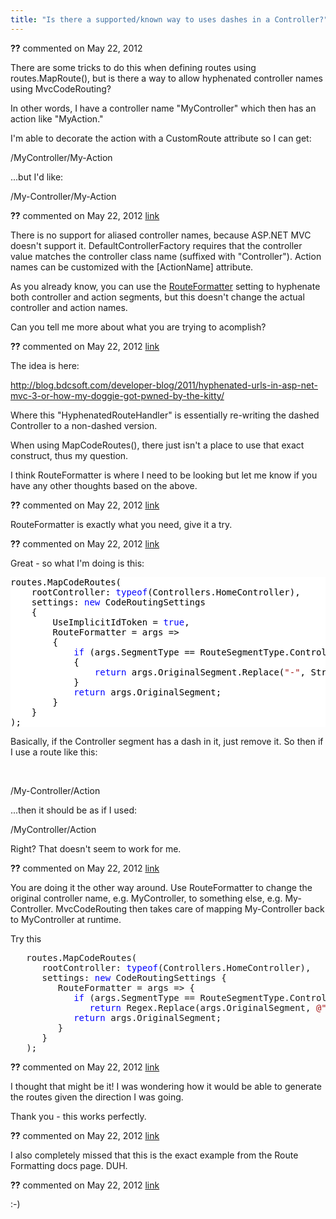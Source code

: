 ```yaml
---
title: "Is there a supported/known way to uses dashes in a Controller?"
---
```

<div id="post839456" class="discussion-comment op">
   <div class="discussion-header"><b>??</b> commented on 
      <time datetime="2012-05-22T08:53:21.653-07:00" title="2012-05-22T08:53:21.653-07:00">May 22, 2012</time>
   </div>
   <div class="discussion-message">
<p>There are some tricks to do this when defining routes using routes.MapRoute(), but is there a way to allow hyphenated controller names using MvcCodeRouting?</p>
<p>In other words, I have a controller name &quot;MyController&quot; which then has an action like &quot;MyAction.&quot;</p>
<p>I'm able to decorate the action with a CustomRoute attribute so I can get:</p>
<p>/MyController/My-Action</p>
<p>...but I'd like:</p>
<p>/My-Controller/My-Action</p>
</div>
</div>
<div id="post839474" class="discussion-comment">
   <div class="discussion-header"><b>??</b> commented on 
      <time datetime="2012-05-22T09:18:15.753-07:00" title="2012-05-22T09:18:15.753-07:00">May 22, 2012</time> <a href="#post839474" class="post-link">link</a></div>
   <div class="discussion-message"><p>There is no support for aliased controller names, because ASP.NET MVC doesn't support it. DefaultControllerFactory requires that the controller value matches the controller class name (suffixed with "Controller").&nbsp;Action names can be customized with the [ActionName] attribute.</p>
<p>As you already know, you can use the <a href="/wikipage?title=Route+Formatting">RouteFormatter</a>&nbsp;setting to hyphenate both controller and action segments, but this doesn't change the actual controller and action names.</p>
<p>Can you tell me more about what you are trying to acomplish?</p></div>
</div>
<div id="post839495" class="discussion-comment">
   <div class="discussion-header"><b>??</b> commented on 
      <time datetime="2012-05-22T09:53:00.227-07:00" title="2012-05-22T09:53:00.227-07:00">May 22, 2012</time> <a href="#post839495" class="post-link">link</a></div>
   <div class="discussion-message"><p>The idea is here:</p>
<p><a href="http://blog.bdcsoft.com/developer-blog/2011/hyphenated-urls-in-asp-net-mvc-3-or-how-my-doggie-got-pwned-by-the-kitty/">http://blog.bdcsoft.com/developer-blog/2011/hyphenated-urls-in-asp-net-mvc-3-or-how-my-doggie-got-pwned-by-the-kitty/</a></p>
<p>Where this "HyphenatedRouteHandler" is essentially re-writing the dashed Controller to a non-dashed version.</p>
<p>When using MapCodeRoutes(), there just isn't a place to use that exact construct, thus my question.</p>
<p>I think RouteFormatter is where I need to be looking but let me know if you have any other thoughts based on the above.</p></div>
</div>
<div id="post839497" class="discussion-comment">
   <div class="discussion-header"><b>??</b> commented on 
      <time datetime="2012-05-22T09:58:40.76-07:00" title="2012-05-22T09:58:40.76-07:00">May 22, 2012</time> <a href="#post839497" class="post-link">link</a></div>
   <div class="discussion-message"><p>RouteFormatter is exactly what you need, give it a try.</p></div>
</div>
<div id="post839508" class="discussion-comment">
   <div class="discussion-header"><b>??</b> commented on 
      <time datetime="2012-05-22T10:19:59.69-07:00" title="2012-05-22T10:19:59.69-07:00">May 22, 2012</time> <a href="#post839508" class="post-link">link</a></div>
   <div class="discussion-message"><p>Great - so what I'm doing is this:</p>
<p>
<div style="color: black; background-color: white;">
<pre>routes.MapCodeRoutes(
	rootController: <span style="color: blue;">typeof</span>(Controllers.HomeController),
	settings: <span style="color: blue;">new</span> CodeRoutingSettings
	{
		UseImplicitIdToken = <span style="color: blue;">true</span>,
		RouteFormatter = args =&gt;
		{
			<span style="color: blue;">if</span> (args.SegmentType == RouteSegmentType.Controller &amp;&amp; args.OriginalSegment.Contains(<span style="color: #a31515;">"-"</span>))
			{
				<span style="color: blue;">return</span> args.OriginalSegment.Replace(<span style="color: #a31515;">"-"</span>, String.Empty);
			}
			<span style="color: blue;">return</span> args.OriginalSegment;
		}
	}
);
</pre>
</div>
</p>
<p>Basically, if the Controller segment has a dash in it, just remove it. So then if I use a route like this:</p>
<p>&nbsp;</p>
<p>/My-Controller/Action</p>
<p>...then it should be as if I used:</p>
<p>/MyController/Action</p>
<p>Right? That doesn't seem to work for me.</p></div>
</div>
<div id="post839511" class="discussion-comment marked-as-answer">
   <div class="discussion-header"><b>??</b> commented on 
      <time datetime="2012-05-22T10:27:20.097-07:00" title="2012-05-22T10:27:20.097-07:00">May 22, 2012</time> <a href="#post839511" class="post-link">link</a></div>
   <div class="discussion-message">
<p>You are doing it the other way around. Use RouteFormatter to change the original controller name, e.g. MyController, to something else, e.g. My-Controller. MvcCodeRouting then takes care of mapping My-Controller back to MyController at runtime.</p>
<p>Try this</p>
<pre>   routes.MapCodeRoutes(
      rootController: <span style="color:blue">typeof</span>(Controllers.HomeController),
      settings: <span style="color:blue">new</span> CodeRoutingSettings {
         RouteFormatter = args =&gt; {
            <span style="color:blue">if</span> (args.SegmentType == RouteSegmentType.Controller)
               <span style="color:blue">return</span> Regex.Replace(args.OriginalSegment, <span style="color:#a31515">@&quot;([a-z])([A-Z])&quot;</span>, <span style="color:#a31515">&quot;$1-$2&quot;</span>);
            <span style="color:blue">return</span> args.OriginalSegment;
         }
      }
   );
</pre>
</div>
</div>
<div id="post839513" class="discussion-comment">
   <div class="discussion-header"><b>??</b> commented on 
      <time datetime="2012-05-22T10:31:38.653-07:00" title="2012-05-22T10:31:38.653-07:00">May 22, 2012</time> <a href="#post839513" class="post-link">link</a></div>
   <div class="discussion-message"><p>I thought that might be it! I was wondering how it would be able to generate the routes given the direction I was going.</p>
<p>Thank you - this works perfectly.</p></div>
</div>
<div id="post839519" class="discussion-comment">
   <div class="discussion-header"><b>??</b> commented on 
      <time datetime="2012-05-22T10:45:28.09-07:00" title="2012-05-22T10:45:28.09-07:00">May 22, 2012</time> <a href="#post839519" class="post-link">link</a></div>
   <div class="discussion-message"><p>I also completely missed that this is the exact example from the Route Formatting docs page. DUH.</p></div>
</div>
<div id="post839545" class="discussion-comment">
   <div class="discussion-header"><b>??</b> commented on 
      <time datetime="2012-05-22T11:26:15.363-07:00" title="2012-05-22T11:26:15.363-07:00">May 22, 2012</time> <a href="#post839545" class="post-link">link</a></div>
   <div class="discussion-message"><p>:-)</p></div>
</div>